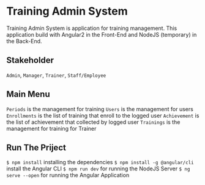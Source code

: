 # Training Admin System

Training Admin System is application for training management. This application build with Angular2 in the Front-End and NodeJS (temporary) in the Back-End.

## Stakeholder
`Admin`, `Manager`, `Trainer`, `Staff/Employee`

## Main Menu
`Periods` is the management for training
`Users` is the management for users
`Enrollments` is the list of training that enroll to the logged user
`Achievement` is the list of achievement that collected by logged user
`Trainings` is the management for training for Trainer

## Run The Priject
`$ npm install` installing the dependencies
`$ npm install -g @angular/cli` install the Angular CLI
`$ npm run dev` for running the NodeJS Server
`$ ng serve --open` for running the Angular Application